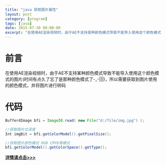 ```yaml
---
title: "java 获取图片属性"
layout: post
category: [program]
tags: [java]
date: 2015-07-30 00:00:00
excerpt: "在使用AE渲染视频时，由于AE不支持某种颜色模式导致不能导入使用这个颜色模式的图片(时间有点久了忘了是那种颜色模式了-_-|||)，所以需要获取到图片使用的颜色模式，并将图片进行转码"
---
```


# 前言

在使用AE渲染视频时，由于AE不支持某种颜色模式导致不能导入使用这个颜色模式的图片(时间有点久了忘了是那种颜色模式了-_-|||)，所以需要获取到图片使用的颜色模式，并将图片进行转码

# 代码

```java
BufferdImage bfi = ImageIO.read( new File("d:/file/img.jpg") );

//获取图片位深度
Int imgBit = bfi.getColorModel().getPixelSize();

//获取图片颜色模式 RGB CMYK等模式
bfi.getColorModel().getColorSpace().getType();
```
 
[__详情请点击>>>__](http://kickjava.com/src/imageinfo/ImageInfo.java.htm)